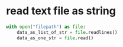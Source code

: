 # read text file as string
```python
with open("filepath") as file:
    data_as_list_of_str = file.readlines()
    data_as_one_str = file.read()
